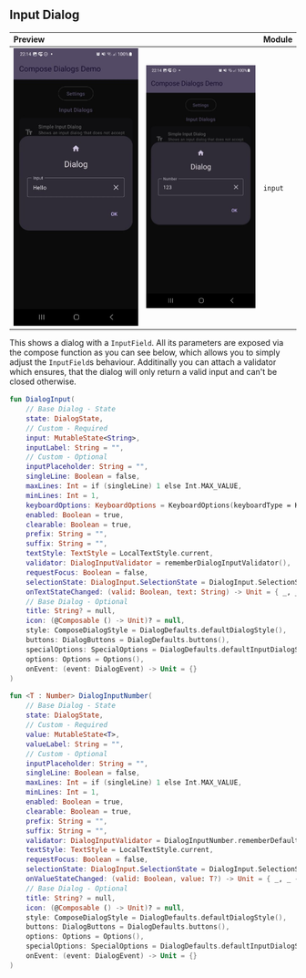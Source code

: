 ## Input Dialog

| Preview | | Module |
| :- | :- | :- |
| ![Preview](../screenshots/dark/demo_input1.jpg "Preview") | ![Preview](../screenshots/dark/demo_input2.jpg "Preview") | `input` |

This shows a dialog with a `InputField`. All its parameters are exposed via the compose function as you can see below, which allows you to simply adjust the `InputField`s behaviour. Additinally you can attach a validator which ensures, that the dialog will only return a valid input and can't be closed otherwise.

```kotlin
fun DialogInput(
    // Base Dialog - State
    state: DialogState,
    // Custom - Required
    input: MutableState<String>,
    inputLabel: String = "",
    // Custom - Optional
    inputPlaceholder: String = "",
    singleLine: Boolean = false,
    maxLines: Int = if (singleLine) 1 else Int.MAX_VALUE,
    minLines: Int = 1,
    keyboardOptions: KeyboardOptions = KeyboardOptions(keyboardType = KeyboardType.Text),
    enabled: Boolean = true,
    clearable: Boolean = true,
    prefix: String = "",
    suffix: String = "",
    textStyle: TextStyle = LocalTextStyle.current,
    validator: DialogInputValidator = rememberDialogInputValidator(),
    requestFocus: Boolean = false,
    selectionState: DialogInput.SelectionState = DialogInput.SelectionState.Default,
    onTextStateChanged: (valid: Boolean, text: String) -> Unit = { _, _ -> },
    // Base Dialog - Optional
    title: String? = null,
    icon: (@Composable () -> Unit)? = null,
    style: ComposeDialogStyle = DialogDefaults.defaultDialogStyle(),
    buttons: DialogButtons = DialogDefaults.buttons(),
    specialOptions: SpecialOptions = DialogDefaults.defaultInputDialogSpecialOptions(),
    options: Options = Options(),
    onEvent: (event: DialogEvent) -> Unit = {}
)
```

```kotlin
fun <T : Number> DialogInputNumber(
    // Base Dialog - State
    state: DialogState,
    // Custom - Required
    value: MutableState<T>,
    valueLabel: String = "",
    // Custom - Optional
    inputPlaceholder: String = "",
    singleLine: Boolean = false,
    maxLines: Int = if (singleLine) 1 else Int.MAX_VALUE,
    minLines: Int = 1,
    enabled: Boolean = true,
    clearable: Boolean = true,
    prefix: String = "",
    suffix: String = "",
    validator: DialogInputValidator = DialogInputNumber.rememberDefaultValidator(value.value),
    textStyle: TextStyle = LocalTextStyle.current,
    requestFocus: Boolean = false,
    selectionState: DialogInput.SelectionState = DialogInput.SelectionState.Default,
    onValueStateChanged: (valid: Boolean, value: T?) -> Unit = { _, _ -> },
    // Base Dialog - Optional
    title: String? = null,
    icon: (@Composable () -> Unit)? = null,
    style: ComposeDialogStyle = DialogDefaults.defaultDialogStyle(),
    buttons: DialogButtons = DialogDefaults.buttons(),
    options: Options = Options(),
    specialOptions: SpecialOptions = DialogDefaults.defaultInputDialogSpecialOptions(),
    onEvent: (event: DialogEvent) -> Unit = {}
)
```